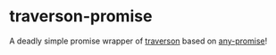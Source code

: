 # traverson-promise

A deadly simple promise wrapper of [traverson](https://github.com/basti1302/traverson) based on
[any-promise](https://github.com/kevinbeaty/any-promise)!
